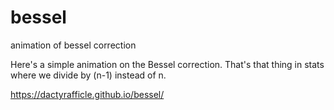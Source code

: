 # bessel
animation of bessel correction

Here's a simple animation on the Bessel correction. That's that thing in stats where we divide by (n-1) instead of n.

https://dactyrafficle.github.io/bessel/
